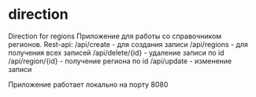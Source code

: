 # direction
Direction for regions
Приложение для работы со справочником регионов.
Rest-api:
/api/create - для создания записи
/api/regions - для получения всех записей
/api/delete/{id} - удаление записи по id
/api/region/{id} - получение региона по id
/api/update - изменение записи

Приложение работает локально на порту 8080
